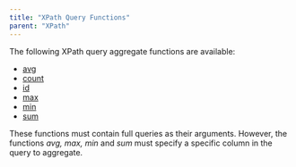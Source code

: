 ```yaml
---
title: "XPath Query Functions"
parent: "XPath"
---
```



The following XPath query aggregate functions are available:

*   [avg](XPath+avg)
*   [count](XPath+count)
*   [id](XPath+id)
*   [max](XPath+max)
*   [min](XPath+min)
*   [sum](XPath+sum)

These functions must contain full queries as their arguments. However, the functions _avg, max, min_ and _sum_ must specify a specific column in the query to aggregate.
